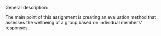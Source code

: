 General description: 

The main point of this assignment is creating an evaluation method that assesses the wellbeing of a group based on individual members' responses. 
